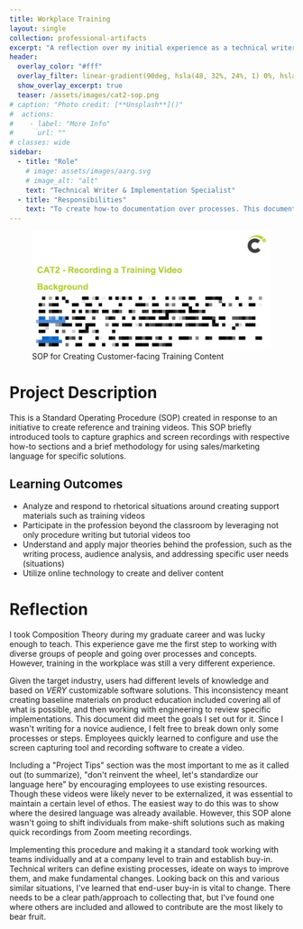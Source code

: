 ```yaml
---
title: Workplace Training
layout: single
collection: professional-artifacts
excerpt: "A reflection over my initial experience as a technical writer training adult learners on software soltuions in the Food Manufacturing industry."
header:
  overlay_color: "#fff"
  overlay_filter: linear-gradient(90deg, hsla(48, 32%, 24%, 1) 0%, hsla(42, 89%, 70%, 1) 100%); # dark to goldenrod
  show_overlay_excerpt: true
  teaser: /assets/images/cat2-sop.png
# caption: "Photo credit: [**Unsplash**]()"
#  actions:
#    - label: "More Info"
#      url: ""
# classes: wide
sidebar:
  - title: "Role"
    # image: assets/images/aarg.svg
    # image_alt: "alt"
    text: "Technical Writer & Implementation Specialist"
  - title: "Responsibilities"
    text: "To create how-to documentation over processes. This documentation was used along with other materials to train users on a process."
---
```


<figure>
  <img src="/assets/images/cat2-sop.png">
  <figcaption>SOP for Creating Customer-facing Training Content</figcaption>
</figure>

# Project Description

This is a Standard Operating Procedure (SOP) created in response to an initiative to create reference and training videos. This SOP briefly introduced tools to capture graphics and screen recordings with respective how-to sections and a brief methodology for using sales/marketing language for specific solutions.

## Learning Outcomes

- Analyze and respond to rhetorical situations around creating support materials such as training videos
- Participate in the profession beyond the classroom by leveraging not only procedure writing but tutorial videos too
- Understand and apply major theories behind the profession, such as the writing process, audience analysis, and addressing specific user needs (situations)
- Utilize online technology to create and deliver content


# Reflection

I took Composition Theory during my graduate career and was lucky enough to teach. This experience gave me the first step to working with diverse groups of people and going over processes and concepts. However, training in the workplace was still a very different experience. 

Given the target industry, users had different levels of knowledge and based on *VERY* customizable software solutions. This inconsistency meant creating baseline materials on product education included covering all of what is possible, and then working with engineering to review specific implementations. This document did meet the goals I set out for it. Since I wasn't writing for a novice audience, I felt free to break down only some processes or steps. Employees quickly learned to configure and use the screen capturing tool and recording software to create a video. 

Including a "Project Tips" section was the most important to me as it called out (to summarize), "don't reinvent the wheel, let's standardize our language here" by encouraging employees to use existing resources. Though these videos were likely never to be externalized, it was essential to maintain a certain level of ethos. The easiest way to do this was to show where the desired language was already available. However, this SOP alone wasn't going to shift individuals from make-shift solutions such as making quick recordings from Zoom meeting recordings.

Implementing this procedure and making it a standard took working with teams individually and at a company level to train and establish buy-in. Technical writers can define existing processes, ideate on ways to improve them, and make fundamental changes. Looking back on this and various similar situations, I've learned that end-user buy-in is vital to change. There needs to be a clear path/approach to collecting that, but I've found one where others are included and allowed to contribute are the most likely to bear fruit. 